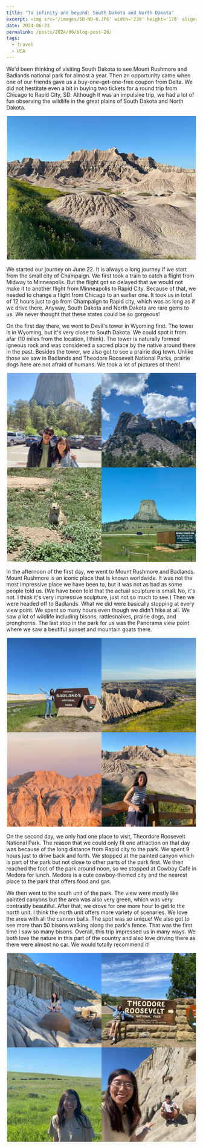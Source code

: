 ```yaml
---
title: "To infinity and beyond: South Dakota and North Dakota"
excerpt: <img src='/images/SD-ND-0.JPG' width='230' height='170' align="right" hspace="20">  We'd been thinking of visiting South Dakota to see Mount Rushmore and Badlands national park for almost a year. Then an opportunity came when one of our friends gave us a buy-one-get-one-free coupon from Delta. We did not hestitate even a bit in buying two tickets for a round trip from Chicago to Rapid City, SD. Although it was an impulsive trip, we had a lot of fun observing the wildlife in the great plains of South Dakota and North Dakota. 
date: 2024-06-22
permalink: /posts/2024/06/blog-post-26/
tags:
  - travel
  - USA
---
```


We'd been thinking of visiting South Dakota to see Mount Rushmore and Badlands national park for almost a year. Then an opportunity came when one of our friends gave us a buy-one-get-one-free coupon from Delta. We did not hestitate even a bit in buying two tickets for a round trip from Chicago to Rapid City, SD. Although it was an impulsive trip, we had a lot of fun observing the wildlife in the great plains of South Dakota and North Dakota.

<p align="center">
  <img src="/images/SD-ND-0.JPG" width='500' height= '380' loading="lazy">
</p>

We started our journey on June 22. It is always a long journey if we start from the small city of Champaign. We first took a train to catch a flight from Midway to Minneapolis. But the flight got so delayed that we would not make it to another flight from Minneapolis to Rapid City. Because of that, we needed to change a flight from Chicago to an earlier one. It took us in total of 12 hours just to go from Champaign to Rapid city, which was as long as if we drive there. Anyway, South Dakota and North Dakota are rare gems to us. We never thought that these states could be so gorgeous!

On the first day there, we went to Devil's tower in Wyoming first. The tower is in Wyoming, but it's very close to South Dakota. We could spot it from afar (10 miles from the location, I think). The tower is naturally formed igneous rock and was considered a sacred place by the native around there in the past. Besides the tower, we also got to see a prairie dog town. Unlike those we saw in Badlands and Theodore Roosevelt National Parks, prairie dogs here are not afraid of humans. We took a lot of pictures of them!  

<p align="center">
  <img src="/images/SD-ND-1.JPG" width='500' height= '500' loading="lazy">
</p>

In the afternoon of the first day,  we went to Mount Rushmore and Badlands. Mount Rushmore is an iconic place that is known worldwide. It was not the most impressive place we have been to, but it was not as bad as some people told us. (We have been told that the actual sculpture is small. No, it's not. I think it's very impressive sculpture, just not so much to see.) Then we were headed off to Badlands. What we did were basically stopping at every view point. We spent so many hours even though we didn't hike at all. We saw a lot of wildlife including bisons, rattlesnalkes, prairie dogs, and pronghorns. The last stop in the park for us was the Panorama view point where we saw a beutiful sunset and mountain goats there.

<p align="center">
  <img src="/images/SD-ND-2.JPG" width='500' height= '500' loading="lazy">
</p>

On the second day, we only had one place to visit, Theordore Roosevelt National Park. The reason that we could only fit one attraction on that day was because of the long distance from Rapid city to the park. We spent 9 hours just to drive back and forth. We stopped at the painted canyon which is part of the park but not close to other parts of the park first. We then reached the foot of the park around noon, so we stopped at Cowboy Café in Medora for lunch. Medora is a cute cowboy-themed city and the nearest place to the park that offers food and gas. 

We then went to the south unit of the park. The view were mostly like painted canyons but the area was also very green, which was very contrastly beautiful. After that, we drove for one more hour to get to the north unit. I think the north unit offers more variety of scenaries. We love the area with all the cannon balls. The spot was so unique! We also got to see more than 50 bisons walking along the park's fence. That was the first time I saw so many bisons. Overall, this trip impressed us in many ways. We both love the nature in this part of the country and also love driving there as there were almost no car. We would totally recommend it! 


<p align="center">
  <img src="/images/SD-ND-3.JPG" width='500' height= '500' loading="lazy">
</p>


